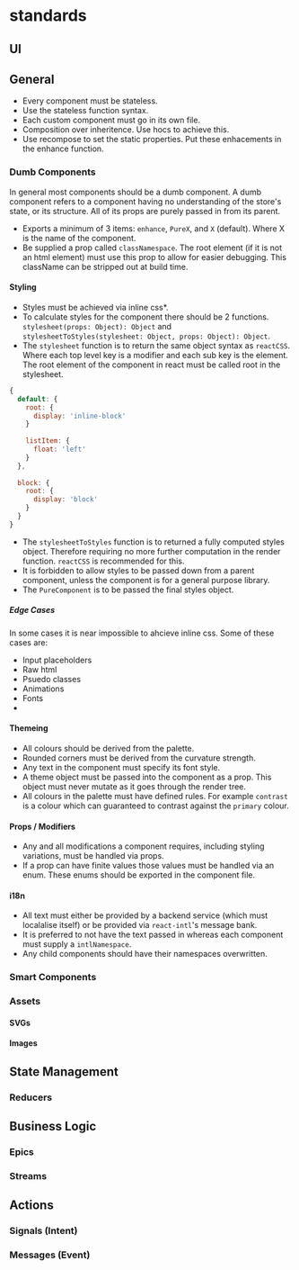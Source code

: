 # standards

## UI

## General

* Every component must be stateless.
* Use the stateless function syntax.
* Each custom component must go in its own file.
* Composition over inheritence. Use hocs to achieve this.
* Use recompose to set the static properties. Put these enhacements in the enhance function.

### Dumb Components

In general most components should be a dumb component. A dumb component refers to a component having no understanding of the store's state, or its structure. All of its props are purely passed in from its parent.

* Exports a minimum of 3 items: `enhance`, `PureX`, and `X` (default). Where X is the name of the component.
* Be supplied a prop called `classNamespace`. The root element (if it is not an html element) must use this prop to allow for easier debugging. This className can be stripped out at build time.

#### Styling

* Styles must be achieved via inline css*.
* To calculate styles for the component there should be 2 functions. `stylesheet(props: Object): Object` and `stylesheetToStyles(stylesheet: Object, props: Object): Object`.
* The `stylesheet` function is to return the same object syntax as `reactCSS`. Where each top level key is a modifier and each sub key is the element. The root element of the component in react must be called root in the stylesheet.
```js
{
  default: {
    root: {
      display: 'inline-block'
    }
    
    listItem: {
      float: 'left'
    }
  },
  
  block: {
    root: {
      display: 'block'
    }
  }
}
```
* The `stylesheetToStyles` function is to returned a fully computed styles object. Therefore requiring no more further computation in the render function. `reactCSS` is recommended for this.
* It is forbidden to allow styles to be passed down from a parent component, unless the component is for a general purpose library.
* The `PureComponent` is to be passed the final styles object.

##### Edge Cases

In some cases it is near impossible to ahcieve inline css. Some of these cases are:

* Input placeholders
* Raw html
* Psuedo classes
* Animations
* Fonts
*

#### Themeing

* All colours should be derived from the palette.
* Rounded corners must be derived from the curvature strength.
* Any text in the component must specify its font style.
* A theme object must be passed into the component as a prop. This object must never mutate as it goes through the render tree.
* All colours in the palette must have defined rules. For example `contrast` is a colour which can guaranteed to contrast against the `primary` colour.

#### Props / Modifiers

* Any and all modifications a component requires, including styling variations, must be handled via props.
* If a prop can have finite values those values must be handled via an enum. These enums should be exported in the component file.

#### i18n

* All text must either be provided by a backend service (which must localalise itself) or be provided via `react-intl`'s message bank.
* It is preferred to not have the text passed in whereas each component must supply a `intlNamespace`.
* Any child components should have their namespaces overwritten.

### Smart Components

### Assets

#### SVGs

#### Images

### 

## State Management

### Reducers

## Business Logic

### Epics

### Streams

## Actions

### Signals (Intent)

### Messages (Event)

